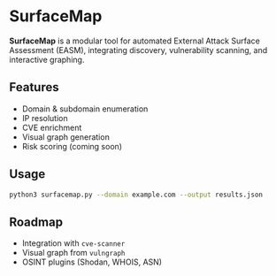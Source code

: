 # SurfaceMap

**SurfaceMap** is a modular tool for automated External Attack Surface Assessment (EASM), integrating discovery, vulnerability scanning, and interactive graphing.

## Features

- Domain & subdomain enumeration
- IP resolution
- CVE enrichment
- Visual graph generation
- Risk scoring (coming soon)

## Usage

```bash
python3 surfacemap.py --domain example.com --output results.json
```

## Roadmap

- Integration with `cve-scanner`
- Visual graph from `vulngraph`
- OSINT plugins (Shodan, WHOIS, ASN)

